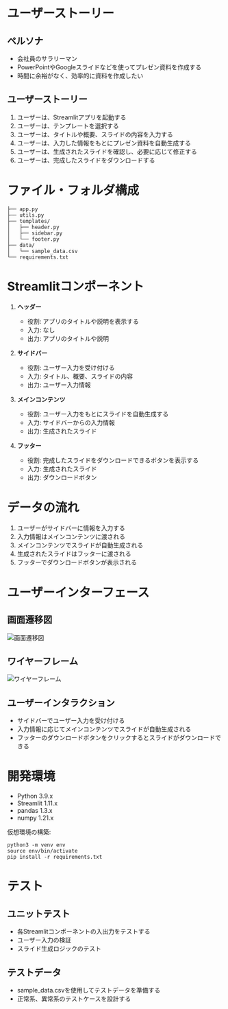 # ユーザーストーリー
## ペルソナ
- 会社員のサラリーマン
- PowerPointやGoogleスライドなどを使ってプレゼン資料を作成する
- 時間に余裕がなく、効率的に資料を作成したい

## ユーザーストーリー
1. ユーザーは、Streamlitアプリを起動する
2. ユーザーは、テンプレートを選択する
3. ユーザーは、タイトルや概要、スライドの内容を入力する
4. ユーザーは、入力した情報をもとにプレゼン資料を自動生成する
5. ユーザーは、生成されたスライドを確認し、必要に応じて修正する
6. ユーザーは、完成したスライドをダウンロードする

# ファイル・フォルダ構成
```
├── app.py
├── utils.py
├── templates/
│   ├── header.py
│   ├── sidebar.py
│   └── footer.py
├── data/
│   └── sample_data.csv
└── requirements.txt
```

# Streamlitコンポーネント
1. **ヘッダー**
   - 役割: アプリのタイトルや説明を表示する
   - 入力: なし
   - 出力: アプリのタイトルや説明

2. **サイドバー**
   - 役割: ユーザー入力を受け付ける
   - 入力: タイトル、概要、スライドの内容
   - 出力: ユーザー入力情報

3. **メインコンテンツ**
   - 役割: ユーザー入力をもとにスライドを自動生成する
   - 入力: サイドバーからの入力情報
   - 出力: 生成されたスライド

4. **フッター**
   - 役割: 完成したスライドをダウンロードできるボタンを表示する
   - 入力: 生成されたスライド
   - 出力: ダウンロードボタン

# データの流れ
1. ユーザーがサイドバーに情報を入力する
2. 入力情報はメインコンテンツに渡される
3. メインコンテンツでスライドが自動生成される
4. 生成されたスライドはフッターに渡される
5. フッターでダウンロードボタンが表示される

# ユーザーインターフェース
## 画面遷移図
![画面遷移図](https://i.imgur.com/JtgaHFg.png)

## ワイヤーフレーム
![ワイヤーフレーム](https://i.imgur.com/HUcBLhT.png)

## ユーザーインタラクション
- サイドバーでユーザー入力を受け付ける
- 入力情報に応じてメインコンテンツでスライドが自動生成される
- フッターのダウンロードボタンをクリックするとスライドがダウンロードできる

# 開発環境
- Python 3.9.x
- Streamlit 1.11.x
- pandas 1.3.x
- numpy 1.21.x

仮想環境の構築:
```
python3 -m venv env
source env/bin/activate
pip install -r requirements.txt
```

# テスト
## ユニットテスト
- 各Streamlitコンポーネントの入出力をテストする
- ユーザー入力の検証
- スライド生成ロジックのテスト

## テストデータ
- sample_data.csvを使用してテストデータを準備する
- 正常系、異常系のテストケースを設計する